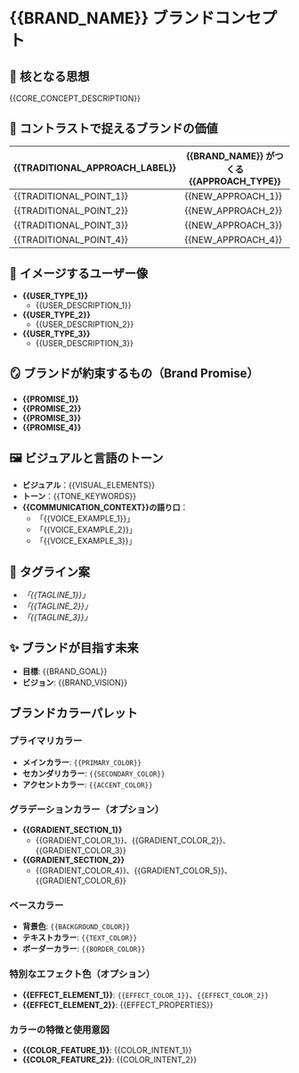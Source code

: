 # {{BRAND_NAME}} ブランドコンセプト

## 🎯 核となる思想

{{CORE_CONCEPT_DESCRIPTION}}

## 🧩 コントラストで捉えるブランドの価値

| {{TRADITIONAL_APPROACH_LABEL}} | {{BRAND_NAME}} がつくる{{APPROACH_TYPE}} |
| --- | --- |
| {{TRADITIONAL_POINT_1}} | {{NEW_APPROACH_1}} |
| {{TRADITIONAL_POINT_2}} | {{NEW_APPROACH_2}} |
| {{TRADITIONAL_POINT_3}} | {{NEW_APPROACH_3}} |
| {{TRADITIONAL_POINT_4}} | {{NEW_APPROACH_4}} |

## 👤 イメージするユーザー像

- **{{USER_TYPE_1}}**
  - {{USER_DESCRIPTION_1}}
- **{{USER_TYPE_2}}**
  - {{USER_DESCRIPTION_2}}
- **{{USER_TYPE_3}}**
  - {{USER_DESCRIPTION_3}}

## 🪞 ブランドが約束するもの（Brand Promise）

- **{{PROMISE_1}}**
- **{{PROMISE_2}}**
- **{{PROMISE_3}}**
- **{{PROMISE_4}}**

## 🖼 ビジュアルと言語のトーン

- **ビジュアル**：{{VISUAL_ELEMENTS}}
- **トーン**：{{TONE_KEYWORDS}}
- **{{COMMUNICATION_CONTEXT}}の語り口**：
  - 「{{VOICE_EXAMPLE_1}}」
  - 「{{VOICE_EXAMPLE_2}}」
  - 「{{VOICE_EXAMPLE_3}}」

## 💬 タグライン案

- *「{{TAGLINE_1}}」*
- *「{{TAGLINE_2}}」*
- *「{{TAGLINE_3}}」*

## ✨ ブランドが目指す未来

- **目標**: {{BRAND_GOAL}}
- **ビジョン**: {{BRAND_VISION}}

## ブランドカラーパレット

### プライマリカラー

- **メインカラー**: `{{PRIMARY_COLOR}}`
- **セカンダリカラー**: `{{SECONDARY_COLOR}}`
- **アクセントカラー**: `{{ACCENT_COLOR}}`

### グラデーションカラー（オプション）

- **{{GRADIENT_SECTION_1}}**
  - {{GRADIENT_COLOR_1}}、{{GRADIENT_COLOR_2}}、{{GRADIENT_COLOR_3}}
- **{{GRADIENT_SECTION_2}}**  
  - {{GRADIENT_COLOR_4}}、{{GRADIENT_COLOR_5}}、{{GRADIENT_COLOR_6}}

### ベースカラー

- **背景色**: `{{BACKGROUND_COLOR}}`
- **テキストカラー**: `{{TEXT_COLOR}}`
- **ボーダーカラー**: `{{BORDER_COLOR}}`

### 特別なエフェクト色（オプション）

- **{{EFFECT_ELEMENT_1}}**: `{{EFFECT_COLOR_1}}`、`{{EFFECT_COLOR_2}}`
- **{{EFFECT_ELEMENT_2}}**: {{EFFECT_PROPERTIES}}

### カラーの特徴と使用意図

- **{{COLOR_FEATURE_1}}**: {{COLOR_INTENT_1}}
- **{{COLOR_FEATURE_2}}**: {{COLOR_INTENT_2}}
